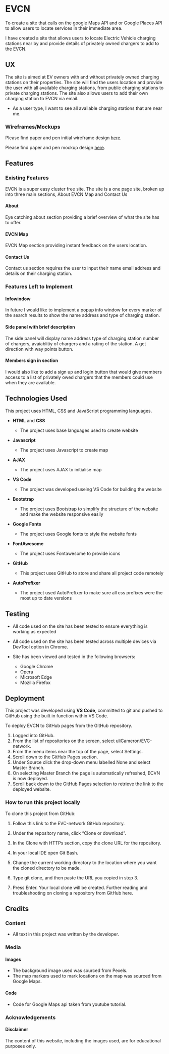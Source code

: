 # EVCN

To create a site that calls on the google Maps API and or Google Places API to allow users to locate services in their immediate
area.

I have created a site that allows users to locate Electric Vehicle charging stations near by and provide details of privately owned chargers to add to the EVCN.

## UX

The site is aimed at EV owners with and without privately owned charging stations on their properties. The site will find the users location and provide the user with all available charging stations, from public charging stations to private charging stations. The site also allows users to add their own charging station to EVCN via email.

- As a user type, I want to see all available charging stations that are near me.

### Wireframes/Mockups

Please find paper and pen initial wireframe design <a href="wireframe/initial-wireframe-design.jpg">here</a>.

Please find paper and pen mockup design <a href="wireframes/mockup-design.jpg">here</a>.

## Features

### Existing Features

EVCN is a super easy cluster free site. The site is a one page site, broken up into three main sections, About EVCN Map and Contact Us

#### About

Eye catching about section providing a brief overview of what the site has to offer.

#### EVCN Map

EVCN Map section providing instant feedback on the users location.

#### Contact Us

Contact us section requires the user to input their name email address and details on their charging station.

### Features Left to Implement

#### Infowindow

In future I would like to implement a popup info window for every marker of the search results to show the name address and type of charging station.

#### Side panel with brief description

The side panel will display name address type of charging station number of chargers, avaiablitiy of chargers and a rating of the station. A get direction with way points button.

#### Members sign in section

I would also like to add a sign up and login button that would give members access to a list of privately owed chargers that the members could use when they are available.

## Technologies Used

This project uses HTML, CSS and JavaScript programming languages.

- **HTML** and **CSS**

  - The project uses base languages used to create website

- **Javascript**

  - The project uses Javascript to create map

- **AJAX**

  - The project uses AJAX to initialise map

- **VS Code**

  - The project was developed useing VS Code for building the website

- **Bootstrap**

  - The project uses Bootstrap to simplify the structure of the website and make the website responsive easily

- **Google Fonts**

  - The project uses Google fonts to style the website fonts

- **FontAwesome**

  - The project uses Fontawesome to provide icons

- **GitHub**

  - This project uses GitHub to store and share all project code remotely

- **AutoPrefixer**
  - The project used AutoPrefixer to make sure all css prefixes were the most up to date versions

## Testing

- All code used on the site has been tested to ensure everything is working as expected

- All code used on the site has been tested across multiple devices via DevTool option in Chrome.

- Site has been viewed and tested in the following browsers:
  - Google Chrome
  - Opera
  - Microsoft Edge
  - Mozilla Firefox

## Deployment

This project was developed using **VS Code**, committed to git and pushed to GitHub using the built in function within VS Code.

To deploy EVCN to GitHub pages from the GitHub repository.

1. Logged into GitHub.
2. From the list of repositories on the screen, select uliCameron/EVC-network.
3. From the menu items near the top of the page, select Settings.
4. Scroll down to the GitHub Pages section.
5. Under Source click the drop-down menu labelled None and select Master Branch.
6. On selecting Master Branch the page is automatically refreshed, ECVN is now deployed.
7. Scroll back down to the GitHub Pages selection to retrieve the link to the deployed website.

### How to run this project locally

To clone this project from GitHub:

1. Follow this link to the EVC-network GitHub repository.
2. Under the repository name, click “Clone or download”.
3. In the Clone with HTTPs section, copy the clone URL for the repository.
4. In your local IDE open Git Bash.
5. Change the current working directory to the location where you want the cloned directory to be made.
6. Type git clone, and then paste the URL you copied in step 3.

7. Press Enter. Your local clone will be created.
   Further reading and troubleshooting on cloning a repository from GitHub here.

## Credits

### Content

- All text in this project was written by the developer.

### Media

#### Images

- The background image used was sourced from Pexels.
- The map markers used to mark locations on the map was sourced from Google Maps.

#### Code

- Code for Google Maps api taken from youtube tutorial.

### Acknowledgements

#### Disclaimer

The content of this website, including the images used, are for educational purposes only.
